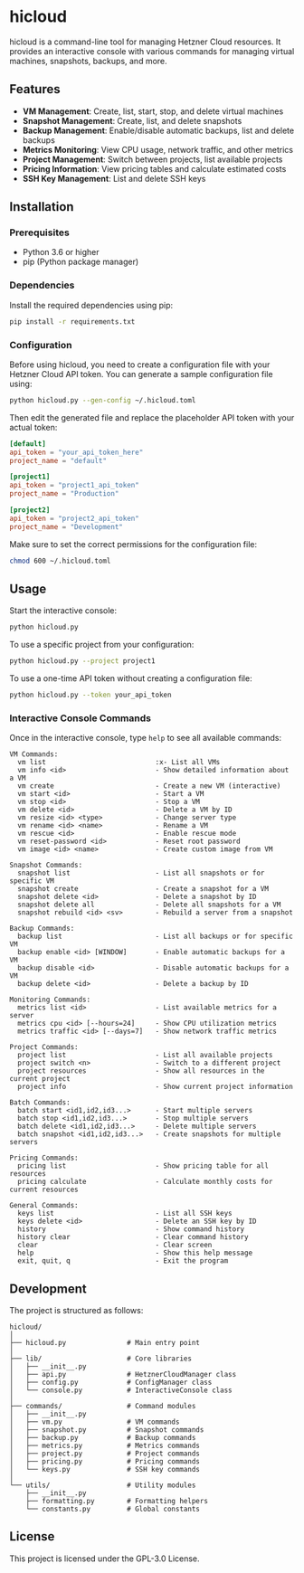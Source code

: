 # hicloud

hicloud is a command-line tool for managing Hetzner Cloud resources. It provides an interactive console with various commands for managing virtual machines, snapshots, backups, and more.

## Features

- **VM Management**: Create, list, start, stop, and delete virtual machines
- **Snapshot Management**: Create, list, and delete snapshots
- **Backup Management**: Enable/disable automatic backups, list and delete backups
- **Metrics Monitoring**: View CPU usage, network traffic, and other metrics
- **Project Management**: Switch between projects, list available projects
- **Pricing Information**: View pricing tables and calculate estimated costs
- **SSH Key Management**: List and delete SSH keys

## Installation

### Prerequisites

- Python 3.6 or higher
- pip (Python package manager)

### Dependencies

Install the required dependencies using pip:

```bash
pip install -r requirements.txt
```

### Configuration

Before using hicloud, you need to create a configuration file with your Hetzner Cloud API token. You can generate a sample configuration file using:

```bash
python hicloud.py --gen-config ~/.hicloud.toml
```

Then edit the generated file and replace the placeholder API token with your actual token:

```toml
[default]
api_token = "your_api_token_here"
project_name = "default"

[project1]
api_token = "project1_api_token"
project_name = "Production"

[project2]
api_token = "project2_api_token"
project_name = "Development"
```

Make sure to set the correct permissions for the configuration file:

```bash
chmod 600 ~/.hicloud.toml
```

## Usage

Start the interactive console:

```bash
python hicloud.py
```

To use a specific project from your configuration:

```bash
python hicloud.py --project project1
```

To use a one-time API token without creating a configuration file:

```bash
python hicloud.py --token your_api_token
```

### Interactive Console Commands

Once in the interactive console, type `help` to see all available commands:

```
VM Commands:
  vm list                           :x- List all VMs
  vm info <id>                      - Show detailed information about a VM
  vm create                         - Create a new VM (interactive)
  vm start <id>                     - Start a VM
  vm stop <id>                      - Stop a VM
  vm delete <id>                    - Delete a VM by ID
  vm resize <id> <type>             - Change server type
  vm rename <id> <name>             - Rename a VM
  vm rescue <id>                    - Enable rescue mode
  vm reset-password <id>            - Reset root password
  vm image <id> <name>              - Create custom image from VM
  
Snapshot Commands:
  snapshot list                     - List all snapshots or for specific VM
  snapshot create                   - Create a snapshot for a VM
  snapshot delete <id>              - Delete a snapshot by ID
  snapshot delete all               - Delete all snapshots for a VM
  snapshot rebuild <id> <sv>        - Rebuild a server from a snapshot
  
Backup Commands:
  backup list                       - List all backups or for specific VM
  backup enable <id> [WINDOW]       - Enable automatic backups for a VM
  backup disable <id>               - Disable automatic backups for a VM
  backup delete <id>                - Delete a backup by ID
  
Monitoring Commands:
  metrics list <id>                 - List available metrics for a server
  metrics cpu <id> [--hours=24]     - Show CPU utilization metrics
  metrics traffic <id> [--days=7]   - Show network traffic metrics
  
Project Commands:
  project list                      - List all available projects
  project switch <n>                - Switch to a different project
  project resources                 - Show all resources in the current project
  project info                      - Show current project information
  
Batch Commands:
  batch start <id1,id2,id3...>      - Start multiple servers
  batch stop <id1,id2,id3...>       - Stop multiple servers
  batch delete <id1,id2,id3...>     - Delete multiple servers
  batch snapshot <id1,id2,id3...>   - Create snapshots for multiple servers

Pricing Commands:
  pricing list                      - Show pricing table for all resources
  pricing calculate                 - Calculate monthly costs for current resources
  
General Commands:
  keys list                         - List all SSH keys
  keys delete <id>                  - Delete an SSH key by ID
  history                           - Show command history
  history clear                     - Clear command history
  clear                             - Clear screen
  help                              - Show this help message
  exit, quit, q                     - Exit the program
```

## Development

The project is structured as follows:

```
hicloud/
│
├── hicloud.py               # Main entry point
│
├── lib/                     # Core libraries
│   ├── __init__.py
│   ├── api.py               # HetznerCloudManager class
│   ├── config.py            # ConfigManager class
│   └── console.py           # InteractiveConsole class
│
├── commands/                # Command modules
│   ├── __init__.py
│   ├── vm.py                # VM commands
│   ├── snapshot.py          # Snapshot commands
│   ├── backup.py            # Backup commands
│   ├── metrics.py           # Metrics commands
│   ├── project.py           # Project commands
│   ├── pricing.py           # Pricing commands
│   └── keys.py              # SSH key commands
│
└── utils/                   # Utility modules
    ├── __init__.py
    ├── formatting.py        # Formatting helpers
    └── constants.py         # Global constants
```

## License

This project is licensed under the GPL-3.0 License.
